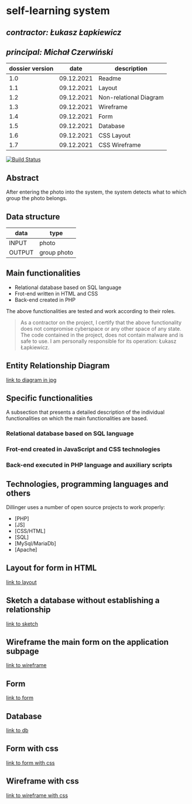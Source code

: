 # self-learning system

## _contractor: Łukasz Łapkiewicz_
## _principal: Michał Czerwiński_


| dossier version | date | description |
| ------ | ------ | ------ |
| 1.0 | 09.12.2021 | Readme |
| 1.1 | 09.12.2021 | Layout |
| 1.2 | 09.12.2021 | Non-relational Diagram |
| 1.3 | 09.12.2021 | Wireframe |
| 1.4 | 09.12.2021 | Form |
| 1.5 | 09.12.2021 | Database |
| 1.6 | 09.12.2021 | CSS Layout |
| 1.7 | 09.12.2021 | CSS Wireframe |


[![Build Status](https://travis-ci.org/joemccann/dillinger.svg?branch=master)](https://travis-ci.org/joemccann/dillinger)

## Abstract 
After entering the photo into the system, the system detects what to which group the photo belongs.

## Data structure

| data | type |
| ------ | ------ |
| INPUT | photo |
| OUTPUT | group photo |

## Main functionalities

+ Relational database based on SQL language
+ Frot-end written in HTML and CSS
+ Back-end created in PHP

The above functionalities are tested and work according to their roles.

> As a contractor on the project, I certify that the above functionality 
> does not compromise cyberspace or any other space of any state. 
> The code contained in the project, does not contain malware and is safe to use. 
> I am personally responsible for its operation: Łukasz Łapkiewicz.

## Entity Relationship Diagram

[link to diagram in jpg][erd]

## Specific functionalities

A subsection that presents a detailed description of the individual functionalities on which the main functionalities are based.

### Relational database based on SQL language

### Frot-end created in JavaScript and CSS technologies

### Back-end executed in PHP language and auxiliary scripts

## Technologies, programming languages and others

Dillinger uses a number of open source projects to work properly:

- [PHP]
- [JS]
- [CSS/HTML]
- [SQL]
- [MySql/MariaDb]
- [Apache]

 [erd]: <https://github.com/Michal3456/example_project/blob/main/sprites/Untitled%20Diagram.jpg>
 
 ## Layout for form in HTML

[link to layout][form]

[form]: <https://github.com/Michal3456/4cti/blob/main/12/sprites/layout.PNG>

 ## Sketch a database without establishing a relationship
 
[link to sketch][sketch]

[sketch]: <https://github.com/Michal3456/4cti/blob/main/12/sprites/sketch.PNG>

## Wireframe the main form on the application subpage

[link to wireframe][wireframe]

[wireframe]: <https://github.com/Michal3456/4cti/blob/main/12/sprites/wireframe.PNG>

## Form

[link to form][form1]

[form1]: <https://github.com/Michal3456/4cti/blob/main/12/main/form.html>

 ## Database

[link to db][dba]

[dba]: <https://github.com/Michal3456/4cti/blob/main/12/database/faces.sql>

## Form with css

[link to form with css][form2]

[form2]: <https://github.com/Michal3456/4cti/blob/main/12/main/form2.html>

## Wireframe with css

[link to wireframe with css][form3]

[form3]: <https://github.com/Michal3456/4cti/blob/main/12/main/form3.html>
